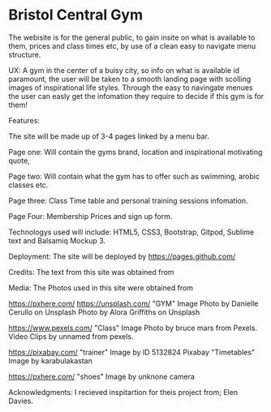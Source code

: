 # Bristol Central Gym

The webisite is for the general public, to gain insite on what is available to them, prices and class times etc, by use of a clean easy to navigate menu structure.


UX:
A gym in the center of a buisy city, so info on what is available id paramount, the user will be taken to a smooth landing page with scolling images of inspirational life styles. Through the easy to navingate menues the user can easly get the infomation they require to decide if this gym is for them!


Features:

The site will be made up of 3-4 pages linked by a menu bar.

Page one:
Will contain the gyms brand, location and inspirational motivating quote,

Page two:
Will contain what the gym has to offer such as swimming, arobic classes etc.

Page three:
Class Time table and personal training sessions infomation.

Page Four:
Membership Prices and sign up form.

Technologys used will include:
HTML5, CSS3, Bootstrap, Gitpod, Sublime text and Balsamiq Mockup 3.

Deployment: The site will be deployed by 
https://pages.github.com/

Credits:
The text from this site was obtained from


Media: The Photos used in this site were obtained from

https://pxhere.com/
https://unsplash.com/
"GYM" Image Photo by Danielle Cerullo on Unsplash
Photo by Alora Griffiths on Unsplash

https://www.pexels.com/
"Class" Image Photo by bruce mars from Pexels.
Video Clips by unnamed from pexels.

https://pixabay.com/
"trainer" Image by ID 5132824 Pixabay
"Timetables" Image by karabulakastan

https://pxhere.com/
"shoes" Image by unknone camera 

Acknowledgments:
I recieved inspitartion for theis project from;
Elen Davies.





